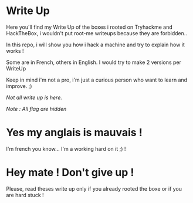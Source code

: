 # Write Up
Here you'll find my Write Up of the boxes i rooted on Tryhackme and HackTheBox, i wouldn't put root-me writeups because they are forbidden..

In this repo, i will show you how i hack a machine and try to explain how it works !

Some are in French, others in English. I would try to make 2 versions per WriteUp

Keep in mind i'm not a pro, i'm just a curious person who want to learn and improve. ;)

*Not all write up is here.*

*Note : All flag are hidden*

# Yes my anglais is mauvais !
I'm french you know... I'm a working hard on it ;) !

# Hey mate ! Don't give up !
Please, read theses write up only if you already rooted the boxe or if you are hard stuck !
